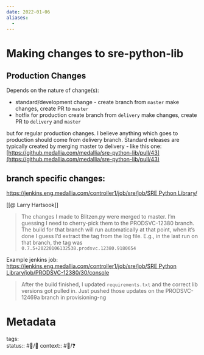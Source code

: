 ```yaml
---
date: 2022-01-06
aliases:
  - 
---
```


# Making changes to sre-python-lib


## Production Changes
Depends on the nature of change(s):  
-   standard/development change - create branch from `master` make changes, create PR to `master`
-   hotfix for production create branch from `delivery` make changes, create PR to `delivery` and `master`

but for regular production changes. I believe anything which goes to production should come from delivery branch. Standard releases are typically created by merging master to delivery - like this one:  
[https://github.medallia.com/medallia/sre-python-lib/pull/43](https://github.medallia.com/medallia/sre-python-lib/pull/43)


## branch specific changes:

[https://jenkins.eng.medallia.com/controller1/job/sre/job/SRE Python Library/](https://jenkins.eng.medallia.com/controller1/job/sre/job/SRE%20Python%20Library/)

[[@ Larry Hartsook]]
> The changes I made to Blitzen.py were merged to master. I’m guessing I need to cherry-pick them to the PRODSVC-12380 branch. The build for that branch will run automatically at that point, when it’s done I guess I’d extract the tag from the log file. E.g., in the last run on that branch, the tag was `0.7.5+20220106132538.prodsvc.12380.9180654`

Example jenkins job:
[https://jenkins.eng.medallia.com/controller1/job/sre/job/SRE Python Library/job/PRODSVC-12380/30/console](https://jenkins.eng.medallia.com/controller1/job/sre/job/SRE%20Python%20Library/job/PRODSVC-12380/30/console)

> After the build finished, I updated `requirements.txt` and the correct lib versions got pulled in. Just pushed those updates on the PRODSVC-12469a branch in provisioning-ng


# Metadata

tags:  
status:: #🌲/👔
context:: #👔/❓
